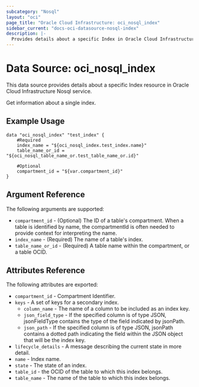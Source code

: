 ```yaml
---
subcategory: "Nosql"
layout: "oci"
page_title: "Oracle Cloud Infrastructure: oci_nosql_index"
sidebar_current: "docs-oci-datasource-nosql-index"
description: |-
  Provides details about a specific Index in Oracle Cloud Infrastructure Nosql service
---
```


# Data Source: oci_nosql_index
This data source provides details about a specific Index resource in Oracle Cloud Infrastructure Nosql service.

Get information about a single index.

## Example Usage

```hcl
data "oci_nosql_index" "test_index" {
	#Required
	index_name = "${oci_nosql_index.test_index.name}"
	table_name_or_id = "${oci_nosql_table_name_or.test_table_name_or.id}"

	#Optional
	compartment_id = "${var.compartment_id}"
}
```

## Argument Reference

The following arguments are supported:

* `compartment_id` - (Optional) The ID of a table's compartment. When a table is identified by name, the compartmentId is often needed to provide context for interpreting the name. 
* `index_name` - (Required) The name of a table's index.
* `table_name_or_id` - (Required) A table name within the compartment, or a table OCID.


## Attributes Reference

The following attributes are exported:

* `compartment_id` - Compartment Identifier.
* `keys` - A set of keys for a secondary index.
	* `column_name` - The name of a column to be included as an index key.
	* `json_field_type` - If the specified column is of type JSON, jsonFieldType contains the type of the field indicated by jsonPath. 
	* `json_path` - If the specified column is of type JSON, jsonPath contains a dotted path indicating the field within the JSON object that will be the index key. 
* `lifecycle_details` - A message describing the current state in more detail. 
* `name` - Index name.
* `state` - The state of an index.
* `table_id` - the OCID of the table to which this index belongs.
* `table_name` - The name of the table to which this index belongs.

